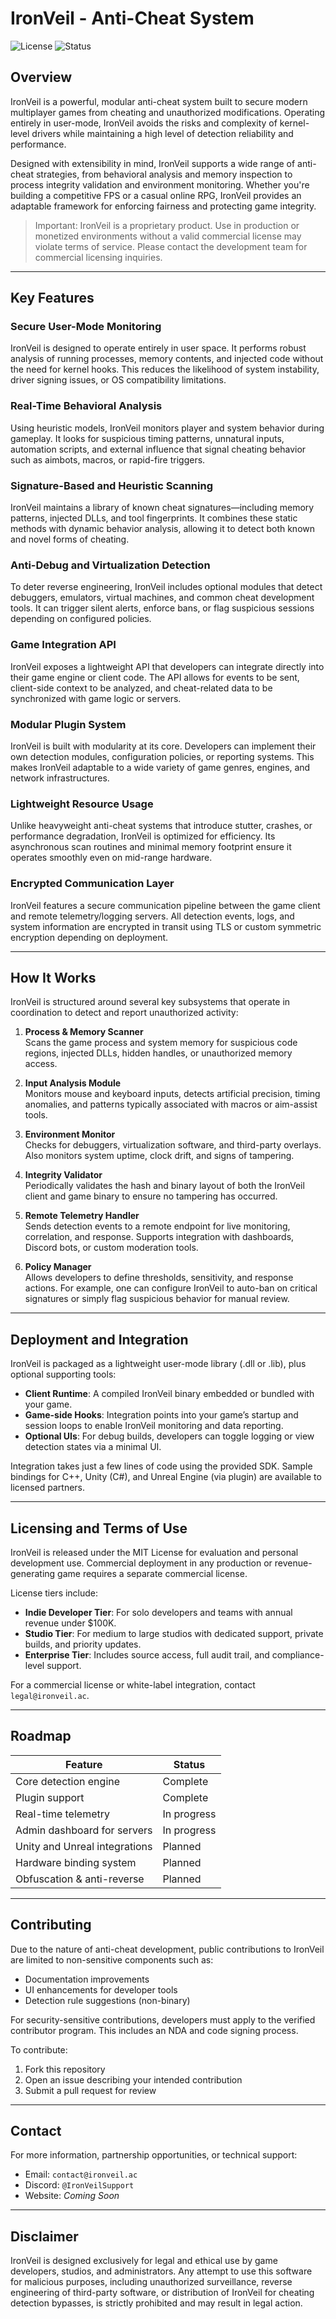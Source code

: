 # IronVeil - Anti-Cheat System

![License](https://img.shields.io/badge/license-MIT-blue.svg)
![Status](https://img.shields.io/badge/status-in%20development-orange)

## Overview

IronVeil is a powerful, modular anti-cheat system built to secure modern multiplayer games from cheating and unauthorized modifications. Operating entirely in user-mode, IronVeil avoids the risks and complexity of kernel-level drivers while maintaining a high level of detection reliability and performance.

Designed with extensibility in mind, IronVeil supports a wide range of anti-cheat strategies, from behavioral analysis and memory inspection to process integrity validation and environment monitoring. Whether you're building a competitive FPS or a casual online RPG, IronVeil provides an adaptable framework for enforcing fairness and protecting game integrity.

> Important: IronVeil is a proprietary product. Use in production or monetized environments without a valid commercial license may violate terms of service. Please contact the development team for commercial licensing inquiries.

---

## Key Features

### Secure User-Mode Monitoring

IronVeil is designed to operate entirely in user space. It performs robust analysis of running processes, memory contents, and injected code without the need for kernel hooks. This reduces the likelihood of system instability, driver signing issues, or OS compatibility limitations.

### Real-Time Behavioral Analysis

Using heuristic models, IronVeil monitors player and system behavior during gameplay. It looks for suspicious timing patterns, unnatural inputs, automation scripts, and external influence that signal cheating behavior such as aimbots, macros, or rapid-fire triggers.

### Signature-Based and Heuristic Scanning

IronVeil maintains a library of known cheat signatures—including memory patterns, injected DLLs, and tool fingerprints. It combines these static methods with dynamic behavior analysis, allowing it to detect both known and novel forms of cheating.

### Anti-Debug and Virtualization Detection

To deter reverse engineering, IronVeil includes optional modules that detect debuggers, emulators, virtual machines, and common cheat development tools. It can trigger silent alerts, enforce bans, or flag suspicious sessions depending on configured policies.

### Game Integration API

IronVeil exposes a lightweight API that developers can integrate directly into their game engine or client code. The API allows for events to be sent, client-side context to be analyzed, and cheat-related data to be synchronized with game logic or servers.

### Modular Plugin System

IronVeil is built with modularity at its core. Developers can implement their own detection modules, configuration policies, or reporting systems. This makes IronVeil adaptable to a wide variety of game genres, engines, and network infrastructures.

### Lightweight Resource Usage

Unlike heavyweight anti-cheat systems that introduce stutter, crashes, or performance degradation, IronVeil is optimized for efficiency. Its asynchronous scan routines and minimal memory footprint ensure it operates smoothly even on mid-range hardware.

### Encrypted Communication Layer

IronVeil features a secure communication pipeline between the game client and remote telemetry/logging servers. All detection events, logs, and system information are encrypted in transit using TLS or custom symmetric encryption depending on deployment.

---

## How It Works

IronVeil is structured around several key subsystems that operate in coordination to detect and report unauthorized activity:

1. **Process & Memory Scanner**  
   Scans the game process and system memory for suspicious code regions, injected DLLs, hidden handles, or unauthorized memory access.

2. **Input Analysis Module**  
   Monitors mouse and keyboard inputs, detects artificial precision, timing anomalies, and patterns typically associated with macros or aim-assist tools.

3. **Environment Monitor**  
   Checks for debuggers, virtualization software, and third-party overlays. Also monitors system uptime, clock drift, and signs of tampering.

4. **Integrity Validator**  
   Periodically validates the hash and binary layout of both the IronVeil client and game binary to ensure no tampering has occurred.

5. **Remote Telemetry Handler**  
   Sends detection events to a remote endpoint for live monitoring, correlation, and response. Supports integration with dashboards, Discord bots, or custom moderation tools.

6. **Policy Manager**  
   Allows developers to define thresholds, sensitivity, and response actions. For example, one can configure IronVeil to auto-ban on critical signatures or simply flag suspicious behavior for manual review.

---

## Deployment and Integration

IronVeil is packaged as a lightweight user-mode library (.dll or .lib), plus optional supporting tools:

- **Client Runtime**: A compiled IronVeil binary embedded or bundled with your game.
- **Game-side Hooks**: Integration points into your game’s startup and session loops to enable IronVeil monitoring and data reporting.
- **Optional UIs**: For debug builds, developers can toggle logging or view detection states via a minimal UI.

Integration takes just a few lines of code using the provided SDK. Sample bindings for C++, Unity (C#), and Unreal Engine (via plugin) are available to licensed partners.

---

## Licensing and Terms of Use

IronVeil is released under the MIT License for evaluation and personal development use. Commercial deployment in any production or revenue-generating game requires a separate commercial license.

License tiers include:

- **Indie Developer Tier**: For solo developers and teams with annual revenue under $100K.
- **Studio Tier**: For medium to large studios with dedicated support, private builds, and priority updates.
- **Enterprise Tier**: Includes source access, full audit trail, and compliance-level support.

For a commercial license or white-label integration, contact `legal@ironveil.ac`.

---

## Roadmap

| Feature                        | Status         |
|-------------------------------|----------------|
| Core detection engine          | Complete       |
| Plugin support                 | Complete       |
| Real-time telemetry            | In progress    |
| Admin dashboard for servers    | In progress    |
| Unity and Unreal integrations  | Planned        |
| Hardware binding system        | Planned        |
| Obfuscation & anti-reverse     | Planned        |

---

## Contributing

Due to the nature of anti-cheat development, public contributions to IronVeil are limited to non-sensitive components such as:

- Documentation improvements
- UI enhancements for developer tools
- Detection rule suggestions (non-binary)

For security-sensitive contributions, developers must apply to the verified contributor program. This includes an NDA and code signing process.

To contribute:

1. Fork this repository
2. Open an issue describing your intended contribution
3. Submit a pull request for review

---

## Contact

For more information, partnership opportunities, or technical support:

- Email: `contact@ironveil.ac`
- Discord: `@IronVeilSupport`
- Website: *Coming Soon*

---

## Disclaimer

IronVeil is designed exclusively for legal and ethical use by game developers, studios, and administrators. Any attempt to use this software for malicious purposes, including unauthorized surveillance, reverse engineering of third-party software, or distribution of IronVeil for cheating detection bypasses, is strictly prohibited and may result in legal action.

